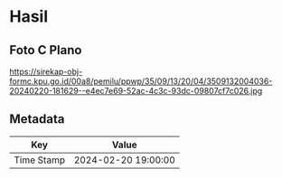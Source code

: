 # Hasil

## Foto C Plano

https://sirekap-obj-formc.kpu.go.id/00a8/pemilu/ppwp/35/09/13/20/04/3509132004036-20240220-181629--e4ec7e69-52ac-4c3c-93dc-09807cf7c026.jpg


## Metadata

| Key        | Value               |
| ---------- | ------------------- |
| Time Stamp | 2024-02-20 19:00:00 |



